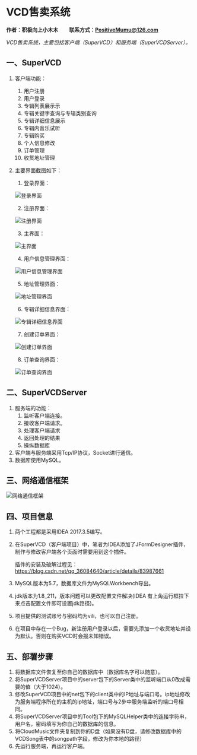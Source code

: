 # VCD售卖系统

**作者：积极向上小木木 &nbsp;&nbsp;&nbsp;&nbsp;&nbsp;&nbsp;&nbsp; 联系方式：PositiveMumu@126.com**

*VCD售卖系统，主要包括客户端（SuperVCD）和服务端（SuperVCDServer）。*

## 一、SuperVCD

1. 客户端功能：

   1. 用户注册
   2. 用户登录
   3. 专辑列表展示示
   4. 专辑关键字查询与专辑类别查询
   5. 专辑详细信息展示
   6. 专辑内音乐试听
   7. 专辑购买
   8. 个人信息修改
   9. 订单管理
   10. 收货地址管理

2. 主要界面截图如下：

	1. 登录界面：
	
	![登录界面](README/登录界面.png)
	
	2. 注册界面：
	
	![注册界面](README/注册界面.png)
	
	3. 主界面：
	
	![主界面](README/主界面.png)
	
	4. 用户信息管理界面：
	
	![用户信息管理界面](README/用户信息管理界面.png)
	
	5. 地址管理界面：
	
	![地址管理界面](README/地址管理界面.png)
	
	6. 专辑详细信息界面：
	
	![专辑详细信息界面](README/专辑详细信息界面.png)
	
	7. 创建订单界面：
	
	![创建订单界面](README/创建订单界面.png)
	
	8. 订单查询界面：
	
	![订单查询界面](README/订单查询界面.png)
	
## 二、SuperVCDServer
1. 服务端的功能：
   1. 监听客户端连接。
   2. 接收客户端请求。
   3. 处理客户端请求
   4. 返回处理的结果
   5. 操纵数据库
2. 客户端与服务端采用Tcp/IP协议，Socket进行通信。
3. 数据库使用MySQL。

## 三、网络通信框架

![网络通信框架](README/网络通信框架.jpg)

## 四、项目信息

1. 两个工程都是采用IDEA 2017.3.5编写。

2. 在SuperVCD（客户端项目）中，笔者为IDEA添加了JFormDesigner插件，制作与修改客户端各个页面时需要用到这个插件。

   插件的安装及破解过程见：https://blog.csdn.net/qq_36084640/article/details/83987661

3. MySQL版本为5.7，数据库文件为MySQLWorkbench导出。

4. jdk版本为1.8_211，版本问题可以更改配置文件解决(IDEA 有上角运行框拉下来点击配置文件即可设置jdk路径)。

5. 项目提供的测试账号与密码均为vili，也可以自己注册。

6. 在项目中存在一个Bug，新注册用户登录以后，需要先添加一个收货地址并设为默认。否则在购买VCD时会报未知错误。

## 五、部署步骤

1. 将数据库文件恢复至你自己的数据库中（数据库名字可以随意）。
2. 将SuperVCDServer项目中的server包下的Server类中的监听端口从0改成需要的值（大于1024）。
3. 修改SuperVCD项目中的net包下的client类中的IP地址与端口号。ip地址修改为服务端程序所在的主机的ip地址，端口号与2步中服务端监听的端口号相同。
4. 将SuperVCDServer项目中的Tool包下的MySQLHelper类中的连接字符串，用户名，密码填写为你自己的数据库的信息。
5. 将CloudMusic文件夹复制到你的D盘（如果没有D盘，请修改数据库中的VCDSong表中的songpath字段，修改为你本地的路径）
6. 先运行服务端，再运行客户端。
